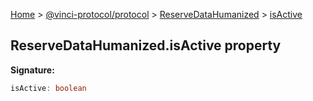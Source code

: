 [Home](./index.md) &gt; [@vinci-protocol/protocol](./protocol.md) &gt; [ReserveDataHumanized](./protocol.reservedatahumanized.md) &gt; [isActive](./protocol.reservedatahumanized.isactive.md)

## ReserveDataHumanized.isActive property

<b>Signature:</b>

```typescript
isActive: boolean
```
